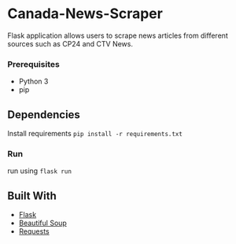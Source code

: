 # Canada-News-Scraper
Flask application allows users to scrape news articles from different sources such as CP24 and CTV News.
### Prerequisites
- Python 3
- pip


## Dependencies
Install requirements
``` pip install -r requirements.txt ```
### Run
run using ``` flask run ```

## Built With
- [Flask](https://flask.palletsprojects.com/) 
- [Beautiful Soup](https://www.crummy.com/software/BeautifulSoup/) 
- [Requests](https://docs.python-requests.org/en/latest/) 


